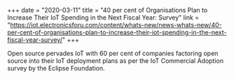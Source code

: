 +++
date = "2020-03-11"
title = "40 per cent of Organisations Plan to Increase Their IoT Spending in the Next Fiscal Year: Survey"
link = "https://iot.electronicsforu.com/content/whats-new/news-whats-new/40-per-cent-of-organisations-plan-to-increase-their-iot-spending-in-the-next-fiscal-year-survey/"
+++

Open source pervades IoT with 60 per cent of companies factoring open source into their IoT deployment plans as per the IoT Commercial Adoption survey by the Eclipse Foundation.